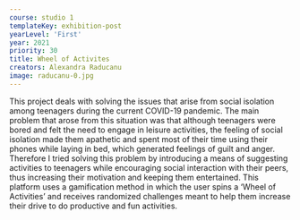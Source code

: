 ```yaml
---
course: studio 1
templateKey: exhibition-post
yearLevel: 'First'
year: 2021
priority: 30
title: Wheel of Activites
creators: Alexandra Raducanu
image: raducanu-0.jpg
---
```


This project deals with solving the issues that arise from social isolation among teenagers during the current COVID-19 pandemic. The main problem that arose from this situation was that although teenagers were bored and felt the need to engage in leisure activities, the feeling of social isolation made them apathetic and spent most of their time using their phones while laying in bed, which generated feelings of guilt and anger. Therefore I tried solving this problem by introducing a means of suggesting activities to teenagers while encouraging social interaction with their peers, thus increasing their motivation and keeping them entertained. This platform uses a gamification method in which the user spins a ‘Wheel of Activities’ and receives randomized challenges meant to help them increase their drive to do productive and fun activities.
